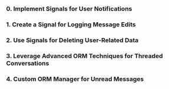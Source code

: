 ### 0. Implement Signals for User Notifications
### 1. Create a Signal for Logging Message Edits
### 2. Use Signals for Deleting User-Related Data
### 3. Leverage Advanced ORM Techniques for Threaded Conversations
### 4. Custom ORM Manager for Unread Messages
